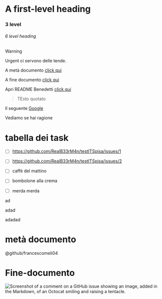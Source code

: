 # A first-level heading
### 3 level 
###### 6 level heading

> [!WARNING]
> Urgent ci servono delle tende.

<!-- probabilmente il corriere non ha nessun senzo dell'orientamento -->

A metà documento [click qui](#tabella-dei-task)

A fine documento [click qui](#Fine-documento)


Apri README Benedetti [click qui](/Docs/README_Benedetti.MD)

> TEsto quotato

Il seguente [Google](https://www.google.com)

Vediamo se hai ragione

# tabella dei task

- [ ] https://github.com/RealB33rM4n/testITSpisa/issues/1
- [ ] https://github.com/RealB33rM4n/testITSpisa/issues/2
- [ ] caffè del mattino
- [ ] bombolone alla crema
- [ ] merda merda 



ad




adad





adadad









# metà documento



@github/francescomeli04




# Fine-documento

![Screenshot of a comment on a GitHub issue showing an image, added in the Markdown, of an Octocat smiling and raising a tentacle.](https://upload.wikimedia.org/wikipedia/it/1/1f/Quake-Screenshot.jpg)
